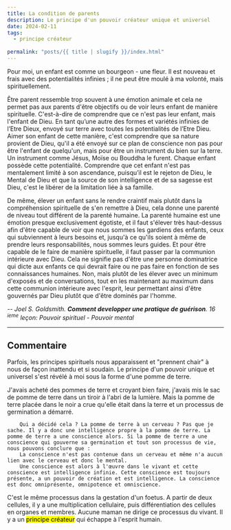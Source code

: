```yaml
---
title: La condition de parents
description: Le principe d'un pouvoir créateur unique et universel
date: 2024-02-11
tags: 
  - principe créateur
  
permalink: "posts/{{ title | slugify }}/index.html"
---
```


Pour moi, un enfant est comme un bourgeon - une fleur. Il est nouveau et frais avec des potentialités infinies ; il ne peut être moulé à ma volonté, mais spirituellement.  

Être parent ressemble trop souvent à une émotion animale et cela ne permet pas aux parents d'être objectifs  ou de voir leurs enfant  de manière spirituelle. C'est-à-dire de comprendre que ce n'est pas leur enfant, mais l'enfant de Dieu. En tant qu’une autre des formes et variétés infinies de l’Etre Dieux, envoyé sur terre avec toutes les potentialités de l’Etre Dieu. Aimer son enfant de cette manière, c'est comprendre que sa nature provient de Dieu, qu'il a été envoyé sur ce plan de conscience non pas pour être l'enfant de quelqu'un, mais pour être un instrument du bien sur la terre. Un instrument comme Jésus, Moïse ou Bouddha le furent. Chaque enfant possède cette potentialité. Comprendre que cet enfant n'est pas mentalement limité à son ascendance, puisqu’il est le rejeton de Dieu, le Mental de Dieu et que la source de son intelligence et de sa sagesse est Dieu, c'est le libérer de la limitation liée à sa famille.  

De même, élever un enfant sans le rendre craintif mais plutôt dans la compréhension spirituelle de s'en remettre à Dieu, cela donne une parenté de niveau tout différent de la parenté humaine. La parenté humaine est une émotion presque exclusivement égotiste, et il faut s'élever très haut-dessus afin d'être capable de voir que nous sommes les gardiens des enfants, ceux qui subviennent à leurs besoins et,  jusqu'à ce qu'ils soient à même de prendre leurs responsabilités, nous sommes leurs guides. Et pour être capable de le faire de manière spirituelle, il faut passer par la communion intérieure avec Dieu. Cela ne signifie pas d'être une personne dominatrice qui dicte aux enfants ce qui devrait faire ou ne pas faire en fonction de ses connaissances humaines. Non, mais plutôt de les élever avec un minimum d'exposés et de conversations, tout en les maintenant au maximum dans cette communion intérieure avec l'esprit, leur permettant ainsi d'être gouvernés par Dieu plutôt que d'être dominés par l'homme.


<cite class="poem"> -- Joel S. Goldsmith. <strong>Comment developper une pratique de guérison</strong>. 16 <sup>ieme</sup> leçon: Pouvoir spirituel - Pouvoir mental</cite>

<hr>

## Commentaire

Parfois, les principes spirituels nous apparaissent et "prennent chair" à nous de façon inattendu et si soudain. Le principe d'un pouvoir unique et universel s'est révélé à moi sous la forme d'une pomme de terre.  

J'avais acheté des pommes de terre et croyant bien faire, j'avais mis le sac de pomme de terre dans un tiroir à l'abri de la lumière. Mais la pomme de terre placée dans le noir a crue qu'elle était dans la terre et un processus de germination a démarré.  
``` 
	Qui a décidé cela ? La pomme de terre à un cerveau ? Pas que je sache. Il y a donc une intelligence propre à la pomme de terre. La pomme de terre a une conscience alors. Si la pomme de terre a une conscience qui gouverne sa germination et tout son processus de vie, nous pouvons conclure que :
	La conscience n'est pas contenue dans un cerveau et même n'a aucun lien avec le cerveau et donc le mental.
	Une conscience est alors à l'œuvre dans le vivant et cette conscience est intelligence infinie. Cette conscience est toujours présente, a un pouvoir de création et est intelligence. La conscience est donc omniprésente, omnipotence et omniscience. 
```

C'est le même processus dans la gestation d'un foetus. A partir de deux cellules, il y a une multiplication cellulaire, puis différentiation des cellules en organes et membres. Aucune maman ne dirige ce processus du vivant. Il y a un <mark>principe créateur</mark> qui échappe à l'esprit humain.
